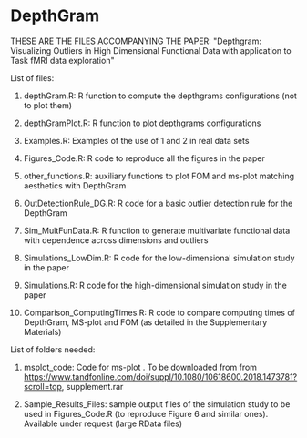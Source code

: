 # DepthGram
THESE ARE THE FILES ACCOMPANYING THE PAPER: "Depthgram: Visualizing Outliers in High
Dimensional Functional Data with application to Task fMRI data exploration"

List of files:

1. depthGram.R: R function to compute the depthgrams configurations (not to plot them)

2. depthGramPlot.R: R function to plot depthgrams configurations

3. Examples.R: Examples of the use of 1 and 2 in real data sets

4. Figures_Code.R: R code to reproduce all the figures in the paper

5. other_functions.R: auxiliary functions to plot FOM and ms-plot matching aesthetics with DepthGram

6. OutDetectionRule_DG.R: R code for a basic outlier detection rule for the DepthGram

7. Sim_MultFunData.R: R function to generate multivariate functional data 
with dependence across dimensions and outliers

8. Simulations_LowDim.R: R code for the low-dimensional simulation study in the paper

9. Simulations.R: R code for the high-dimensional simulation study in the paper

10. Comparison_ComputingTimes.R: R code to compare computing times of DepthGram, MS-plot and FOM (as detailed in the Supplementary Materials)

List of folders needed:

1. msplot_code: Code for ms-plot . To be downloaded from  from  https://www.tandfonline.com/doi/suppl/10.1080/10618600.2018.1473781?scroll=top, supplement.rar

2. Sample_Results_Files: sample output files of the simulation study to be used in Figures_Code.R (to reproduce Figure 6 and similar ones). Available under request (large RData files)
